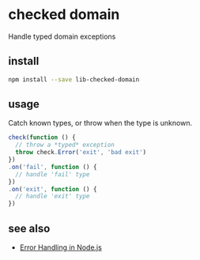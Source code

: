 # checked domain

Handle typed domain exceptions

## install

```bash
npm install --save lib-checked-domain
```

## usage

Catch known types, or throw when the type is unknown.

```javascript
check(function () {
  // throw a *typed* exception
  throw check.Error('exit', 'bad exit')
})
.on('fail', function () {
  // handle 'fail' type
})
.on('exit', function () {
  // handle 'exit' type
})
```

## see also

- [Error Handling in Node.js](https://www.joyent.com/developers/node/design/errors)
